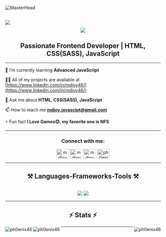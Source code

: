 ![MasterHead](https://repository-images.githubusercontent.com/588181932/e36ec678-7984-4cdd-8e4c-a3932772ff8e)
<br/>
<br/>

<img align="left" src="https://visitor-badge.laobi.icu/badge?page_id=pH0enix46.pH0enix46" />
<h1 align="center">
    <img src="https://readme-typing-svg.herokuapp.com/?font=Righteous&size=45&center=true&vCenter=true&width=500&height=70&duration=4000&lines=Hi+There!+👋+I'm+MD+JOY;" />
</h1>
<h2 align="center">Passionate Frontend Developer | HTML, CSS(SASS), JavaScript</h2>
<hr/>

<div align="left">
    
🌱 I’m currently learning **Advanced JavaScript**

👨‍💻 All of my projects are available at [https://www.linkedin.com/in/mdjoy46/](https://www.linkedin.com/in/mdjoy46/)

💬 Ask me about **HTML, CSS(SASS), JavaScript**

📫 How to reach me **mdjoy.javascipt@gmail.com**

⚡ Fun fact **I Love Games😊, my favorite one is NFS**

</div>
<hr/>
<h3 align="center">Connect with me:</h3>
<p align="center">
<a href="https://twitter.com/mdjoy4646" target="blank"><img align="center" src="https://raw.githubusercontent.com/rahuldkjain/github-profile-readme-generator/master/src/images/icons/Social/twitter.svg" alt="mdjoy4646" height="30" width="40" /></a>
<a href="https://linkedin.com/in/mdjoy46" target="blank"><img align="center" src="https://raw.githubusercontent.com/rahuldkjain/github-profile-readme-generator/master/src/images/icons/Social/linked-in-alt.svg" alt="mdjoy46" height="30" width="40" /></a>
<a href="https://fb.com/mdjoy46" target="blank"><img align="center" src="https://raw.githubusercontent.com/rahuldkjain/github-profile-readme-generator/master/src/images/icons/Social/facebook.svg" alt="mdjoy46" height="30" width="40" /></a>
<a href="https://www.leetcode.com/ph0enix46" target="blank"><img align="center" src="https://raw.githubusercontent.com/rahuldkjain/github-profile-readme-generator/master/src/images/icons/Social/leet-code.svg" alt="ph0enix46" height="30" width="40" /></a>
</p>
<hr/>
 
<h2 align="center">⚒️ Languages-Frameworks-Tools ⚒️</h2>
<br/>
<div align="center">
    <img src="https://skillicons.dev/icons?i=html,css,sass" />
    <img src="https://skillicons.dev/icons?i=javascript" /><br>
</div>
<hr/>

<h2 align="center">⚡ Stats ⚡</h2>

<div align=center>
  <img align="left" src="https://github-readme-stats.vercel.app/api/top-langs?username=ph0enix46&show_icons=true&locale=en&layout=compact" alt="ph0enix46" />
  <img align="right" src="https://github-readme-stats.vercel.app/api?username=ph0enix46&show_icons=true&locale=en" alt="ph0enix46" />
  <img align="left" src="https://github-readme-streak-stats.herokuapp.com/?user=ph0enix46&" alt="ph0enix46" />
</div>

<hr/>
